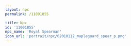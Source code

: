 ```yaml
---
layout: npc
permalink: /11001855

title: Npc
id: '11001855'
npc_name: 'Royal Spearman'
icon_url: 'portrait/npc/02010112_mapleguard_spear_p.png'
---
```

